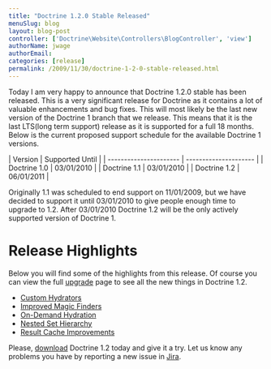 ```yaml
---
title: "Doctrine 1.2.0 Stable Released"
menuSlug: blog
layout: blog-post
controller: ['Doctrine\Website\Controllers\BlogController', 'view']
authorName: jwage
authorEmail:
categories: [release]
permalink: /2009/11/30/doctrine-1-2-0-stable-released.html
---
```

Today I am very happy to announce that Doctrine 1.2.0 stable has been
released. This is a very significant release for Doctrine as it contains
a lot of valuable enhancements and bug fixes. This will most likely be
the last new version of the Doctrine 1 branch that we release. This
means that it is the last LTS(long term support) release as it is
supported for a full 18 months. Below is the current proposed support
schedule for the available Doctrine 1 versions.

| Version | Supported Until | | ---------------------- |
--------------------- | | Doctrine 1.0 | 03/01/2010 | | Doctrine 1.1 |
03/01/2010 | | Doctrine 1.2 | 06/01/2011 |

Originally 1.1 was scheduled to end support on 11/01/2009, but we have
decided to support it until 03/01/2010 to give people enough time to
upgrade to 1.2. After 03/01/2010 Doctrine 1.2 will be the only actively
supported version of Doctrine 1.

Release Highlights
==================

Below you will find some of the highlights from this release. Of course
you can view the full
[upgrade](http://www.doctrine-project.org/upgrade/1_2) page to see all
the new things in Doctrine 1.2.

-   [Custom
    Hydrators](http://www.doctrine-project.org/upgrade/1_2#Custom%20Hydrators)
-   [Improved Magic
    Finders](http://www.doctrine-project.org/upgrade/1_2#Expanded%20Magic%20Finders%20to%20Multiple%20Fields)
-   [On-Demand
    Hydration](http://www.doctrine-project.org/upgrade/1_2#On%20Demand%20Hydration)
-   [Nested Set
    Hierarchy](http://www.doctrine-project.org/upgrade/1_2#Doctrine%20Nested%20Set%20Hierarchy%20Structure)
-   [Result Cache
    Improvements](http://www.doctrine-project.org/upgrade/1_2#Result%20Cache%20Improvements)

Please, [download](http://www.doctrine-project.org/download#1_2)
Doctrine 1.2 today and give it a try. Let us know any problems you have
by reporting a new issue in
[Jira](http://www.doctrine-project.org/jira).
